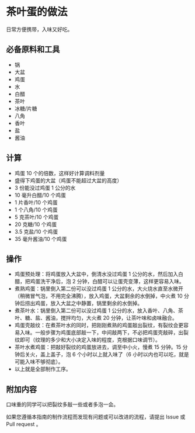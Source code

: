 # 茶叶蛋的做法

日常方便携带，入味又好吃。

## 必备原料和工具

- 锅
- 大盆
- 鸡蛋
- 水
- 白醋
- 茶叶
- 冰糖/片糖
- 八角
- 香叶
- 盐
- 酱油


## 计算

- 鸡蛋 10 个的倍数，这样好计算调料剂量
- 盛得下鸡蛋的大盆（鸡蛋不能超过大盆的高度）
- 3 份能没过鸡蛋 1 公分的水
- 10 毫升白醋/10 个鸡蛋
- 1 片香叶/10 个鸡蛋
- 1 个八角/10 个鸡蛋
- 5 克茶叶/10 个鸡蛋
- 20 克糖/10 个鸡蛋
- 3.5 克盐/10 个鸡蛋
- 35 毫升酱油/10 个鸡蛋


## 操作

- 鸡蛋预处理：将鸡蛋放入大盆中，倒清水没过鸡蛋 1 公分的水，然后加入白醋，把鸡蛋洗干净后，泡 2 分钟，白醋可以让蛋壳变薄，这样更容易入味。
- 煮熟鸡蛋：锅里倒入第二份可以没过鸡蛋 1 公分的水，大火烧水直至水微开（稍微冒气泡，不用完全沸腾），放入鸡蛋，大盆剩余的水倒掉，中火煮 10 分钟后捞出鸡蛋，放入大盆之中静置，锅里剩余的水倒掉。
- 煮茶叶水：锅里倒入第二份可以没过鸡蛋 1 公分的水，放入香叶、八角、茶叶、糖、盐、酱油，搅拌均匀，大火煮 20 分钟，让茶叶味和卤味融合。
- 鸡蛋壳敲纹：在煮茶叶水的同时，把刚刚煮熟的鸡蛋敲出裂纹，有裂纹会更容易入味。一般步骤为鸡蛋底部敲一下，中间敲两下，不必把鸡蛋壳敲碎，出裂纹即可（纹理的多少和大小决定入味的程度，克根据口味调节）。
- 茶叶水煮鸡蛋：把敲好裂纹的鸡蛋放进去，调至中小火，慢煮 15 分钟。15 分钟后关火，盖上盖子，泡 6 个小时以上就入味了（6 小时以内也可以吃，就是可能入味不够彻底）。
- 以上就是全部制作工序。


## 附加内容

口味重的同学可以把裂纹多敲一些或者多泡一会。

如果您遵循本指南的制作流程而发现有问题或可以改进的流程，请提出 Issue 或 Pull request 。

